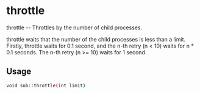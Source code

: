 # throttle
throttle -- Throttles by the number of child processes.

throttle waits that the number of the child processes is less than a limit.
Firstly, throttle waits for 0.1 second, and the n-th retry (n < 10) waits for
n * 0.1 seconds.  The n-th retry (n >= 10) waits for 1 second.

## Usage
```sh
void sub::throttle(int limit)
```
